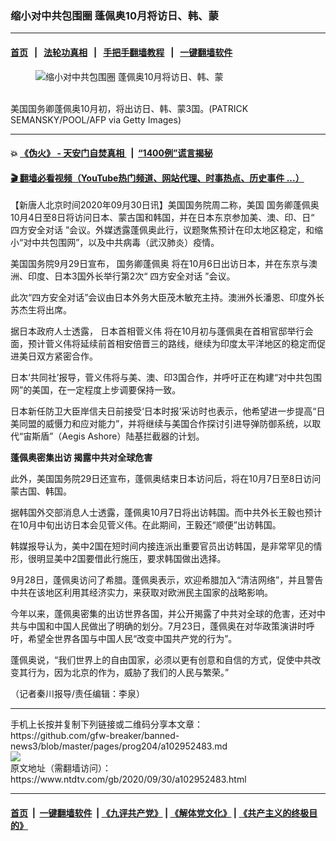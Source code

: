 ### 缩小对中共包围圈 蓬佩奥10月将访日、韩、蒙
------------------------

#### [首页](https://github.com/gfw-breaker/banned-news3/blob/master/README.md) &nbsp;&nbsp;|&nbsp;&nbsp; [法轮功真相](https://github.com/begood0513/basic/blob/master/README.md)  &nbsp;&nbsp;|&nbsp;&nbsp; [手把手翻墙教程](https://github.com/gfw-breaker/guides/wiki)  &nbsp;&nbsp;|&nbsp;&nbsp; [一键翻墙软件](https://github.com/gfw-breaker/nogfw/blob/master/README.md)  



<div><div class="featured_image">
 <figure>
  <img alt="缩小对中共包围圈 蓬佩奥10月将访日、韩、蒙" src="https://i.ntdtv.com/assets/uploads/2020/09/GettyImages-1228638614-800x450.jpg"/>
 </figure><br/>
 <span class="caption">
  美国国务卿蓬佩奥10月初，将出访日、韩、蒙3国。(PATRICK SEMANSKY/POOL/AFP via Getty Images)
 </span>
</div>
</div><hr/>

#### 💥 [《伪火》 - 天安门自焚真相 ](http://158.247.195.190:10000/videos/blog/weihuo.html)&nbsp; |&nbsp; [“1400例”谎言揭秘  ](http://158.247.195.190:10000/videos/blog/jiexi1400.html)

#### [ 🎬  翻墙必看视频（YouTube热门频道、网站代理、时事热点、历史事件 ...）](https://github.com/gfw-breaker/links/blob/master/banned.md)

<div><div class="post_content" itemprop="articleBody">
 <p>
  【新唐人北京时间2020年09月30日讯】美国国务院周二称，美国
  <ok href="https://www.ntdtv.com/gb/国务卿蓬佩奥.htm">
   国务卿蓬佩奥
  </ok>
  10月4日至8日将访问日本、蒙古国和韩国，并在日本东京参加美、澳、印、日“
  <ok href="https://www.ntdtv.com/gb/四方安全对话.htm">
   四方安全对话
  </ok>
  ”会议。外媒透露蓬佩奥此行，议题聚焦预计在印太地区稳定，和缩小“对中共包围网”，以及中共病毒（武汉肺炎）疫情。
 </p>
 <p>
  美国国务院9月29日宣布，
  <ok href="https://www.ntdtv.com/gb/国务卿蓬佩奥.htm">
   国务卿蓬佩奥
  </ok>
  将在10月6日出访日本，并在东京与澳洲、印度、日本3国外长举行第2次“
  <ok href="https://www.ntdtv.com/gb/四方安全对话.htm">
   四方安全对话
  </ok>
  ”会议。
 </p>
 <p>
  此次“四方安全对话”会议由日本外务大臣茂木敏充主持。澳洲外长潘恩、印度外长苏杰生将出席。
 </p>
 <p>
  据日本政府人士透露，
  <ok href="https://www.ntdtv.com/gb/日本首相菅义伟.htm">
   日本首相菅义伟
  </ok>
  将在10月初与蓬佩奥在首相官邸举行会面，预计菅义伟将延续前首相安倍晋三的路线，继续为印度太平洋地区的稳定而促进美日双方紧密合作。
 </p>
 <p>
  日本‘共同社’报导，菅义伟将与美、澳、印3国合作，并呼吁正在构建“对中共包围网”的美国，在一定程度上步调要保持一致。
 </p>
 <p>
  日本新任防卫大臣岸信夫日前接受‘日本时报’采访时也表示，他希望进一步提高“日美同盟的威慑力和应对能力”，并将继续与美国合作探讨引进导弹防御系统，以取代“宙斯盾”（Aegis Ashore）陆基拦截器的计划。
 </p>
 <p>
  <strong>
   蓬佩奥密集出访 揭露中共对全球危害
  </strong>
 </p>
 <p>
  此外，美国国务院29日还宣布，蓬佩奥结束日本访问后，将在10月7日至8日访问蒙古国、韩国。
 </p>
 <p>
  据韩国外交部消息人士透露，蓬佩奥10月7日将出访韩国。而中共外长王毅也预计在10月中旬出访日本会见菅义伟。在此期间，王毅还“顺便”出访韩国。
 </p>
 <p>
  韩媒报导认为，美中2国在短时间内接连派出重要官员出访韩国，是非常罕见的情形，很明显美中2国要借此行施压，要求韩国做出选择。
 </p>
 <p>
  9月28日，蓬佩奥访问了希腊。蓬佩奥表示，欢迎希腊加入“清洁网络”，并且警告中共在该地区利用其经济实力，来获取对欧洲民主国家的战略影响。
 </p>
 <p>
  今年以来，蓬佩奥密集的出访世界各国，并公开揭露了中共对全球的危害，还对中共与中国和中国人民做出了明确的划分。7月23日，蓬佩奥在对华政策演讲时呼吁，希望全世界各国与中国人民“改变中国共产党的行为”。
 </p>
 <p>
  蓬佩奥说，“我们世界上的自由国家，必须以更有创意和自信的方式，促使中共改变其行为，因为北京的作为，威胁了我们的人民与繁荣。”
 </p>
 <p>
  （记者秦川报导/责任编辑：李泉）
 </p>
 <div class="single_ad">
 </div>
</div>
</div>
<hr/>
手机上长按并复制下列链接或二维码分享本文章：<br/>
https://github.com/gfw-breaker/banned-news3/blob/master/pages/prog204/a102952483.md <br/>
<a href='https://github.com/gfw-breaker/banned-news3/blob/master/pages/prog204/a102952483.md'><img src='https://github.com/gfw-breaker/banned-news3/blob/master/pages/prog204/a102952483.md.png'/></a> <br/>
原文地址（需翻墙访问）：https://www.ntdtv.com/gb/2020/09/30/a102952483.html


------------------------
#### [首页](https://github.com/gfw-breaker/banned-news3/blob/master/README.md) &nbsp;|&nbsp; [一键翻墙软件](https://github.com/gfw-breaker/nogfw/blob/master/README.md) &nbsp;| [《九评共产党》](https://github.com/gfw-breaker/9ping.md/blob/master/README.md#九评之一评共产党是什么) | [《解体党文化》](https://github.com/gfw-breaker/jtdwh.md/blob/master/README.md) | [《共产主义的终极目的》](https://github.com/gfw-breaker/gczydzjmd.md/blob/master/README.md)


<img src='http://gfw-breaker.win/banned-news3/pages/prog204/a102952483.md' width='0px' height='0px'/>